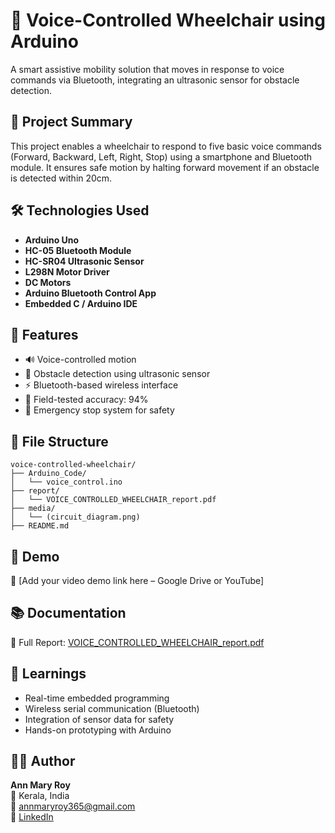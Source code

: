 # 🎤 Voice-Controlled Wheelchair using Arduino

A smart assistive mobility solution that moves in response to voice commands via Bluetooth, integrating an ultrasonic sensor for obstacle detection.

## 📌 Project Summary

This project enables a wheelchair to respond to five basic voice commands (Forward, Backward, Left, Right, Stop) using a smartphone and Bluetooth module. It ensures safe motion by halting forward movement if an obstacle is detected within 20cm.

## 🛠️ Technologies Used

- **Arduino Uno**
- **HC-05 Bluetooth Module**
- **HC-SR04 Ultrasonic Sensor**
- **L298N Motor Driver**
- **DC Motors**
- **Arduino Bluetooth Control App**
- **Embedded C / Arduino IDE**

## 🔧 Features

- 🔊 Voice-controlled motion
- 🧠 Obstacle detection using ultrasonic sensor
- ⚡️ Bluetooth-based wireless interface
- 💯 Field-tested accuracy: 94%
- 🚀 Emergency stop system for safety

## 📂 File Structure

```
voice-controlled-wheelchair/
├── Arduino_Code/
│   └── voice_control.ino
├── report/
│   └── VOICE_CONTROLLED_WHEELCHAIR_report.pdf
├── media/
│   └── (circuit_diagram.png)
├── README.md
```

## 🎥 Demo

🔗 [Add your video demo link here – Google Drive or YouTube]

## 📚 Documentation

📄 Full Report: [VOICE_CONTROLLED_WHEELCHAIR_report.pdf](./report/VOICE_CONTROLLED_WHEELCHAIR_report.pdf)

## 🧠 Learnings

- Real-time embedded programming
- Wireless serial communication (Bluetooth)
- Integration of sensor data for safety
- Hands-on prototyping with Arduino

## 👩‍💻 Author

**Ann Mary Roy**  
📍 Kerala, India  
📧 annmaryroy365@gmail.com  
🔗 [LinkedIn](https://www.linkedin.com/in/annmaryroy)